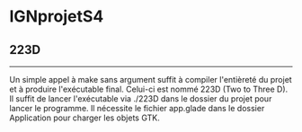 # IGNprojetS4

## 223D
---
Un simple appel à make sans argument suffit à compiler l'entièreté du projet
et à produire l'exécutable final. Celui-ci est nommé 223D (Two to Three D).
Il suffit de lancer l'exécutable via ./223D dans le dossier du projet pour
lancer le programme. Il nécessite le fichier app.glade dans le dossier
Application pour charger les objets GTK.
